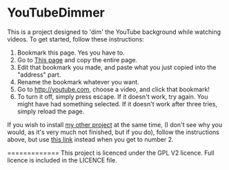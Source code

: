 YouTubeDimmer
=============
This is a project designed to 'dim' the YouTube background while watching videos.
To get started, follow these instructions:
1. Bookmark this page. Yes you have to.
2. Go to [This page](https://raw.githubusercontent.com/thislooksfun/YouTubeDimmer/master/BookmarkletScript) and copy the entire page.
3. Edit that bookmark you made, and paste what you just copied into the "address" part.
4. Rename the bookmark whatever you want.
5. Go to <http://youtube.com>, choose a video, and click that bookmark!
6. To turn it off, simply press escape. If it doesn't work, try again. You might have had something selected. If it doesn't work after three tries, simply reload the page.

If you wish to install [my other project](https://github.com/thislooksfun/YouTubeNightMode) at the same time, (I don't see why you would, as it's very much not finished, but if you do), follow the instructions above, but use [this link](https://raw.githubusercontent.com/thislooksfun/YouTubeDimmer/master/DualInstallationBookmarkletScript) instead when you get to number 2.

=============
This project is licenced under the GPL V2 licence. Full licence is included in the LICENCE file.
